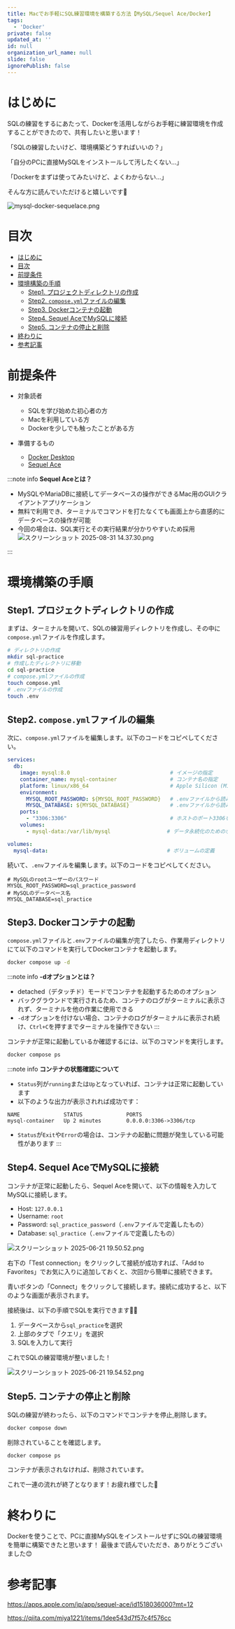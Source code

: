 ```yaml
---
title: Macでお手軽にSQL練習環境を構築する方法【MySQL/Sequel Ace/Docker】
tags:
  - 'Docker'
private: false
updated_at: ''
id: null
organization_url_name: null
slide: false
ignorePublish: false
---
```

# はじめに
SQLの練習をするにあたって、Dockerを活用しながらお手軽に練習環境を作成することができたので、共有したいと思います！

「SQLの練習したいけど、環境構築どうすればいいの？」

「自分のPCに直接MySQLをインストールして汚したくない...」

「Dockerをまずは使ってみたいけど、よくわからない...」

そんな方に読んでいただけると嬉しいです🙌

![mysql-docker-sequelace.png](https://qiita-image-store.s3.ap-northeast-1.amazonaws.com/0/3117662/0e8df686-f773-4d39-8ec1-0ef862975c54.png)

# 目次
- [はじめに](#はじめに)
- [目次](#目次)
- [前提条件](#前提条件)
- [環境構築の手順](#環境構築の手順)
  - [Step1. プロジェクトディレクトリの作成](#step1-プロジェクトディレクトリの作成)
  - [Step2. `compose.yml`ファイルの編集](#step2-composeymlファイルの編集)
  - [Step3. Dockerコンテナの起動](#step3-dockerコンテナの起動)
  - [Step4. Sequel AceでMySQLに接続](#step4-sequel-aceでmysqlに接続)
  - [Step5. コンテナの停止と削除](#step5-コンテナの停止と削除)
- [終わりに](#終わりに)
- [参考記事](#参考記事)

# 前提条件
- 対象読者
  - SQLを学び始めた初心者の方
  - Macを利用している方
  - Dockerを少しでも触ったことがある方

- 準備するもの
  - [Docker Desktop](https://www.docker.com/ja-jp/products/docker-desktop/)
  - [Sequel Ace](https://apps.apple.com/jp/app/sequel-ace/id1518036000?mt=12)

:::note info
**Sequel Aceとは？**
- MySQLやMariaDBに接続してデータベースの操作ができるMac用のGUIクライアントアプリケーション
- 無料で利用でき、ターミナルでコマンドを打たなくても画面上から直感的にデータベースの操作が可能
- 今回の場合は、SQL実行とその実行結果が分かりやすいため採用
![スクリーンショット 2025-08-31 14.37.30.png](https://qiita-image-store.s3.ap-northeast-1.amazonaws.com/0/3117662/7a407b40-1e5c-4876-b59f-eddb637c0892.png)

:::

# 環境構築の手順
## Step1. プロジェクトディレクトリの作成
まずは、ターミナルを開いて、SQLの練習用ディレクトリを作成し、その中に`compose.yml`ファイルを作成します。
```bash
# ディレクトリの作成
mkdir sql-practice
# 作成したディレクトリに移動
cd sql-practice
# compose.ymlファイルの作成
touch compose.yml
# .envファイルの作成
touch .env
```

## Step2. `compose.yml`ファイルの編集
次に、`compose.yml`ファイルを編集します。以下のコードをコピペしてください。
```yml
services:
  db:
    image: mysql:8.0                                # イメージの指定
    container_name: mysql-container                 # コンテナ名の指定
    platform: linux/x86_64                          # Apple Silicon (M1/M2/M3) Macで安定動作させるための設定
    environment:
      MYSQL_ROOT_PASSWORD: ${MYSQL_ROOT_PASSWORD}   # .envファイルから読み込む
      MYSQL_DATABASE: ${MYSQL_DATABASE}             # .envファイルから読み込む
    ports:
      - "3306:3306"                                 # ホストのポート3306をコンテナのポート3306にマッピング
    volumes:
      - mysql-data:/var/lib/mysql                  # データ永続化のためのボリュームマウント

volumes:
  mysql-data:                                      # ボリュームの定義

```

続いて、`.env`ファイルを編集します。以下のコードをコピペしてください。
```env
# MySQLのrootユーザーのパスワード
MYSQL_ROOT_PASSWORD=sql_practice_password
# MySQLのデータベース名
MYSQL_DATABASE=sql_practice
```

## Step3. Dockerコンテナの起動
`compose.yml`ファイルと`.env`ファイルの編集が完了したら、作業用ディレクトリにて以下のコマンドを実行してDockerコンテナを起動します。

```bash
docker compose up -d
```

:::note info
**-dオプションとは？**
- detached（デタッチド）モードでコンテナを起動するためのオプション
- バックグラウンドで実行されるため、コンテナのログがターミナルに表示されず、ターミナルを他の作業に使用できる
- `-d`オプションを付けない場合、コンテナのログがターミナルに表示され続け、`Ctrl+C`を押すまでターミナルを操作できない
:::

コンテナが正常に起動しているか確認するには、以下のコマンドを実行します。
```bash
docker compose ps
```

:::note info
**コンテナの状態確認について**
- `Status`列が`running`または`Up`となっていれば、コンテナは正常に起動しています
- 以下のような出力が表示されれば成功です：
```
NAME              STATUS              PORTS
mysql-container   Up 2 minutes        0.0.0.0:3306->3306/tcp
```
- `Status`が`Exit`や`Error`の場合は、コンテナの起動に問題が発生している可能性があります
:::

## Step4. Sequel AceでMySQLに接続
コンテナが正常に起動したら、Sequel Aceを開いて、以下の情報を入力してMySQLに接続します。
- Host: `127.0.0.1`
- Username: `root`
- Password: `sql_practice_password`（`.env`ファイルで定義したもの）
- Database: `sql_practice`（`.env`ファイルで定義したもの）

![スクリーンショット 2025-06-21 19.50.52.png](https://qiita-image-store.s3.ap-northeast-1.amazonaws.com/0/3117662/61a56ff7-2bb6-4c87-8b6f-10415cc01412.png)

右下の「Test connection」をクリックして接続が成功すれば、「Add to Favorites」でお気に入りに追加しておくと、次回から簡単に接続できます。

青いボタンの「Connect」をクリックして接続します。接続に成功すると、以下のような画面が表示されます。

接続後は、以下の手順でSQLを実行できます🧑‍💻
1. データベースから`sql_practice`を選択
2. 上部のタブで「クエリ」を選択
3. SQLを入力して実行

これでSQLの練習環境が整いました！

![スクリーンショット 2025-06-21 19.54.52.png](https://qiita-image-store.s3.ap-northeast-1.amazonaws.com/0/3117662/18610e5f-9cb5-41b2-94f9-94cd1acd8158.png)

## Step5. コンテナの停止と削除
SQLの練習が終わったら、以下のコマンドでコンテナを停止,削除します。
```bash
docker compose down
```

削除されていることを確認します。
```bash
docker compose ps
```
コンテナが表示されなければ、削除されています。

これで一連の流れが終了となります！お疲れ様でした🎉

# 終わりに
Dockerを使うことで、PCに直接MySQLをインストールせずにSQLの練習環境を簡単に構築できたと思います！
最後まで読んでいただき、ありがとうございました😊

# 参考記事

https://apps.apple.com/jp/app/sequel-ace/id1518036000?mt=12

https://qiita.com/miya1221/items/1dee543d7f57c4f576cc
